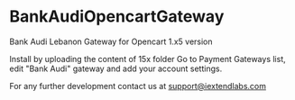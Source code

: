 # BankAudiOpencartGateway
Bank Audi Lebanon Gateway for Opencart 1.x5 version

  Install by uploading the content of 15x folder
  Go to Payment Gateways list, edit "Bank Audi" gateway and add your account settings.
  
  For any further development contact us at support@iextendlabs.com 
